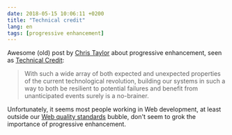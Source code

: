 ```yaml
---
date: 2018-05-15 10:06:11 +0200
title: "Technical credit"
lang: en
tags: [progressive enhancement]
---
```


Awesome (old) post by [Chris Taylor](https://www.stillbreathing.co.uk/about) about progressive enhancement, seen as [Technical Credit](https://www.stillbreathing.co.uk/2016/10/13/technical-credit):

> With such a wide array of both expected and unexpected properties of the current technological revolution, building our systems in such a way to both be resilient to potential failures and benefit from unanticipated events surely is a no-brainer.

Unfortunately, it seems most people working in Web development, at least outside our [Web quality standards](https://www.opquast.com/20120531web-quality-ux-best-practices/) bubble, don't seem to grok the importance of progressive enhancement.
